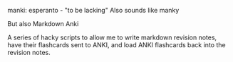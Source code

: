 manki: esperanto - "to be lacking"
Also sounds like manky

But also Markdown Anki

A series of hacky scripts to allow me to write markdown revision notes, have their flashcards sent to ANKI, and load ANKI flashcards back into the revision notes.
